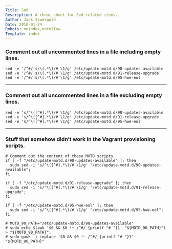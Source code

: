 ```yaml
---
Title: Sed
Description: A cheat sheet for Sed related items.
Author: Jack Szwergold
Date: 2016-01-24
Robots: noindex,nofollow
Template: index
---
```


### Comment out all uncommented lines in a file including empty lines.

    sed -e '/^#/!s/\(.*\)/# \1/g' /etc/update-motd.d/90-updates-available
    sed -e '/^#/!s/\(.*\)/# \1/g' /etc/update-motd.d/91-release-upgrade
    sed -e '/^#/!s/\(.*\)/# \1/g' /etc/update-motd.d/95-hwe-eol

***

### Comment out all uncommented lines in a file excluding empty lines.

    sed -e 's/^\([^#].*\)/# \1/g' /etc/update-motd.d/90-updates-available
    sed -e 's/^\([^#].*\)/# \1/g' /etc/update-motd.d/91-release-upgrade
    sed -e 's/^\([^#].*\)/# \1/g' /etc/update-motd.d/95-hwe-eol

***

### Stuff that somehow didn’t work in the Vagrant provisioning scripts.

    # Comment out the content of these MOTD scripts.
    if [ -f "/etc/update-motd.d/90-updates-available" ]; then
      sudo sed -i 's/^\([^#].*\)/# \1/g' "/etc/update-motd.d/90-updates-available";
    fi

    if [ -f "/etc/update-motd.d/91-release-upgrade" ]; then
      sudo sed -i 's/^\([^#].*\)/# \1/g' "/etc/update-motd.d/91-release-upgrade";
    fi

    if [ -f "/etc/update-motd.d/95-hwe-eol" ]; then
      sudo sed -i 's/^\([^#].*\)/# \1/g' "/etc/update-motd.d/95-hwe-eol";
    fi

    # MOTD_90_PATH="/etc/update-motd.d/90-updates-available"
    # sudo echo $(awk '$0 && $0 !~ /^#/ {printf "# "}1' "${MOTD_90_PATH}") > "${MOTD_90_PATH}";
    # sudo gawk -i inplace '$0 && $0 !~ /^#/ {printf "# "}1' "${MOTD_90_PATH}"
